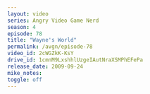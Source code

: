 ```yaml
---
layout: video
series: Angry Video Game Nerd
season: 4
episode: 78
title: "Wayne's World"
permalink: /avgn/episode-78
video_id: 2cWGZkK-KsY
drive_id: 1cmnM9LxshhlUzgeIAutNraXSMPhEFePa
release_date: 2009-09-24
mike_notes:
toggle: off
---
```

